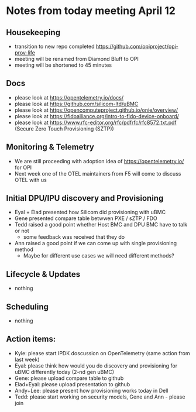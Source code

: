 # Notes from today meeting April 12

## Housekeeping
- transition to new repo completed https://github.com/opiproject/opi-prov-life
- meeting will be renamed from Diamond Bluff to OPI
- meeting will be shortened to 45 minutes

## Docs
- please look at https://opentelemetry.io/docs/
- please look at https://github.com/silicom-ltd/uBMC
- please look at https://opencomputeproject.github.io/onie/overview/
- please look at https://fidoalliance.org/intro-to-fido-device-onboard/
- please look at https://www.rfc-editor.org/rfc/pdfrfc/rfc8572.txt.pdf (Secure Zero Touch Provisioning (SZTP))

## Monitoring & Telemetry
- We are still proceeding with adoption idea of https://opentelemetry.io/ for OPI
- Next week one of the OTEL maintainers from F5 will come to discuss OTEL with us

## Initial DPU/IPU discovery and Provisioning
- Eyal + Elad presented how Silicom did provisioning with uBMC
- Gene presented compare table betwwen PXE / sZTP / FDO
- Tedd raised a good point whether Host BMC and DPU BMC have to talk or not
  - some feedback was received that they do
- Ann raised a good point if we can come up with single provisioning method
  - Maybe for different use cases we will need different methods?

## Lifecycle & Updates
- nothing

## Scheduling
- nothing

## Action items:
- Kyle: please start IPDK doscussion on OpenTelemetry (same action from last week)
- Eyal: please think how would you do discovery and provisioning for uBMC differently today (2-nd gen uBMC)
- Gene: please upload compare table to github
- Elad+Eyal: please upload presentation to github
- Andy+Lee: please present how provisioning works today in Dell
- Tedd: please start working on security models, Gene and Ann - please join
